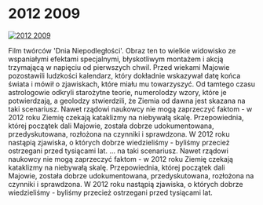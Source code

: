 2012 2009 
=============
[![2012 2009 ](http://vidos.pl/images/player.gif)](http://vidos.pl/2012-2009)

 Film twórców 'Dnia Niepodległości'. Obraz ten to wielkie widowisko ze wspaniałymi efektami specjalnymi, błyskotliwym montażem i akcją trzymającą w napięciu od pierwszych chwil. Przed wiekami Majowie pozostawili ludzkości kalendarz, który dokładnie wskazywał datę końca świata i mówił o zjawiskach, które miału mu towarzyszyć. Od tamtego czasu astrologowie odkryli starożytne teorie, numerolodzy wzory, które je potwierdzają, a geolodzy stwierdzili, że Ziemia od dawna jest skazana na taki scenariusz. Nawet rządowi naukowcy nie mogą zaprzeczyć faktom - w 2012 roku Ziemię czekają kataklizmy na niebywałą skalę. Przepowiednia, której początek dali Majowie, została dobrze udokumentowana, przedyskutowana, rozłożona na czynniki i sprawdzona. W 2012 roku nastąpią zjawiska, o których dobrze wiedzieliśmy - byliśmy przecież ostrzegani przed tysiącami lat.  ... na taki scenariusz. Nawet rządowi naukowcy nie mogą zaprzeczyć faktom - w 2012 roku Ziemię czekają kataklizmy na niebywałą skalę. Przepowiednia, której początek dali Majowie, została dobrze udokumentowana, przedyskutowana, rozłożona na czynniki i sprawdzona. W 2012 roku nastąpią zjawiska, o których dobrze wiedzieliśmy - byliśmy przecież ostrzegani przed tysiącami lat.
